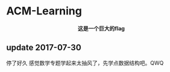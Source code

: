 # ACM-Learning

<center><strong>这是一个巨大的flag</strong></center>

## update 2017-07-30

停了好久 感觉数学专题学起来太抽风了，先学点数据结构吧。QWQ